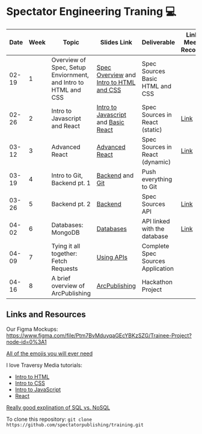 # Spectator Engineering Traning :computer:

| Date | Week | Topic | Slides Link | Deliverable | Link to Meeting Recording |
| --- | --- | --- | --- | --- | --- |
| 02-19 | 1 | Overview of Spec, Setup Enviornment, and Intro to HTML and CSS | [Spec Overview](https://docs.google.com/presentation/d/18BK22ONbI4FlkKyrp7SkQc_FgFPYBim75shaHAu-YLA/edit?usp=sharing) and [Intro to HTML and CSS](https://docs.google.com/presentation/d/1UasEgAn-pmmOke6d_QfOh9bKDnASUNwXtaKLxMnAZu4/edit?usp=sharing) | Spec Sources Basic HTML and CSS | |
| 02-26 | 2 | Intro to Javascript and React | [Intro to Javascript](https://docs.google.com/presentation/d/1ZdvsbhUxTANFl2P1xppMcT49mak08gvFjxO06kFWYkM/edit?usp=sharing) and [Basic React](https://docs.google.com/presentation/d/1QvmYgZIw12dPkroMbzhsLc1Xfgs8EjKtWW0ouQFUBWU/edit?usp=sharing) | Spec Sources in React (static) | [Link](https://columbiauniversity.zoom.us/rec/play/4gbdJhdu5AS8ez0P5tlNw2eYvaxTXiRH2mdf6bcCKM7Sk0klNhNtV2yPT5vTuB9SXExa0HEXydgt7hDc.67KUYVY-pFg0E-D7?continueMode=true&_x_zm_rtaid=I5Cy1NJnTTipH3YXt8yrYQ.1614376681358.60e6468badb632ebe5971d72e4928cfb&_x_zm_rhtaid=239) |
| 03-12 | 3 | Advanced React | [Advanced React](https://docs.google.com/presentation/d/109h98pvCjivxpGiUvS41ptb9upsWtJOSV3MSq31cDpI/edit?usp=sharing) | Spec Sources in React (dynamic) | [Link](https://columbiauniversity.zoom.us/rec/play/P5nelVy_X3fbpmTqmH_O2JWNr82YnrTPhQE0rMeMeApRhYk1e07BUH7mEfGR0eNl0Z0c2SwBkd1ScWFb.Ssjz65_RtKk4QhBl?continueMode=true&_x_zm_rtaid=inoGq3UcSbuLVIEct6Wb6A.1615596467953.6e9754650545ee8313c5adf5db7ddc86&_x_zm_rhtaid=100) |
| 03-19 | 4 | Intro to Git, Backend pt. 1 | [Backend](https://docs.google.com/presentation/d/1_B2j1PoEz6sAXqUzVD4LUp5uOKNFioTp0iVxHIFZKBs/edit?usp=sharing) and [Git](https://docs.google.com/presentation/d/108E-x5ilgn7qnA91_Kj4mG3-iVRUG7xublKCzfEtBcA/edit?usp=sharing) | Push everything to Git | 
| 03-26 | 5 | Backend pt. 2 | [Backend](https://docs.google.com/presentation/d/1_B2j1PoEz6sAXqUzVD4LUp5uOKNFioTp0iVxHIFZKBs/edit?usp=sharing) | Spec Sources API | [Link](https://columbiauniversity.zoom.us/rec/play/hnmA4zaKmidpZTlIVTQQteAuShCyIdlPnTod9ubXbUFHCpQ_79pMIpgLY8epjIdjp9JdBtSfg4u7tE4z.W5dcfOpa9RQIBEub?continueMode=true&_x_zm_rtaid=F7E6wS1WQLyP7DXq3Gg5eQ.1616792125164.d2f0f8a0cc604ae21253f611ff403fea&_x_zm_rhtaid=722) |
| 04-02 | 6 | Databases: MongoDB | [Databases](https://docs.google.com/presentation/d/18kOuwIx78VhuUiNEGY3cvIeRKozTH6NfSH-pzB0D1CA/edit?usp=sharing) | API linked with the database | [Link](https://columbiauniversity.zoom.us/rec/play/1PGQEfE23wF00R8A3eohiTiXINseJomKWNfnO34pXz4bcuqykBd6Huzo4dMToWnx_mk_YdiPR47zXJfT.K0Fml2oqiFUOhQfT?continueMode=true&_x_zm_rtaid=AUSwWELdT_GWFiu8a2Hzlg.1617397379644.335c8d7381e12f6c280b478bce53547d&_x_zm_rhtaid=109) |
| 04-09 | 7 | Tying it all together: Fetch Requests | [Using APIs](https://docs.google.com/presentation/d/11bajh_TN5W9us4MkwyEkQGhhv8JSPP8SZrprFym2DA4/edit?usp=sharing) | Complete Spec Sources Application | 
| 04-16 | 8 | A brief overview of ArcPublishing | [ArcPublishing](https://docs.google.com/presentation/d/1e6bRwxYTGyfXXYH-e527HM7pS-ZhF6HvWjNeDhI-xds/edit?usp=sharing) | Hackathon Project |

## Links and Resources
Our Figma Mockups: https://www.figma.com/file/Ptm7BvMduyqaGEcYBKzSZG/Trainee-Project?node-id=0%3A1

[All of the emojis you will ever need](https://gist.github.com/rxaviers/7360908)

I love Traversy Media tutorials:
- [Intro to HTML](https://www.youtube.com/watch?v=UB1O30fR-EE&list=PLillGF-RfqbZTASqIqdvm1R5mLrQq79CU)
- [Intro to CSS](https://www.youtube.com/watch?v=yfoY53QXEnI&list=PLillGF-RfqbZTASqIqdvm1R5mLrQq79CU&index=2)
- [Intro to JavaScript](https://www.youtube.com/watch?v=hdI2bqOjy3c&list=PLillGF-RfqbbnEGy3ROiLWk7JMCuSyQtX)
- [React](https://www.youtube.com/watch?v=w7ejDZ8SWv8)


[Really good explination of SQL vs. NoSQL](https://www.mongodb.com/nosql-explained/nosql-vs-sql)


To clone this repository:
`git clone https://github.com/spectatorpublishing/training.git`

